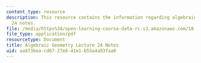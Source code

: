 ```yaml
---
content_type: resource
description: This resource contains the information regarding algebraic geometry lecture
  24 notes.
file: /media/https%3A/open-learning-course-data-rc.s3.amazonaws.com/18-725-algebraic-geometry-fall-2015/aa873beacd6727e641e1b55a4a93faa0_MIT18_725F15_lec24.pdf
file_type: application/pdf
resourcetype: Document
title: Algebraic Geometry Lecture 24 Notes
uid: aa873bea-cd67-27e6-41e1-b55a4a93faa0
---
```

